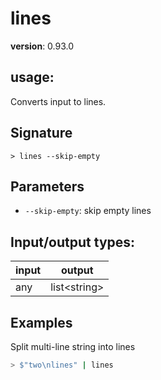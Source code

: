 # lines

**version**: 0.93.0

## **usage**:

Converts input to lines.

## Signature

`> lines --skip-empty`

## Parameters

- `--skip-empty`: skip empty lines

## Input/output types:

| input | output         |
| ----- | -------------- |
| any   | list\<string\> |

## Examples

Split multi-line string into lines

```bash
> $"two\nlines" | lines
```
